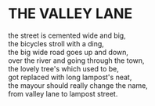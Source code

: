 <!DOCTYPE html>
<html>
 <title>The valley lane</title>
<head>
<body>
 <h1>THE VALLEY LANE</h1>
<p>the street is cemented wide and big,<br>
the bicycles stroll with a ding,<br>
the big wide road goes up and down,<br>
over the river and going through the town,<br>
the lovely tree's which used to be,<br>
got replaced with long lampost's neat,<br> 
the mayour should really change the name,<br>
from valley lane to lampost street.</p>
